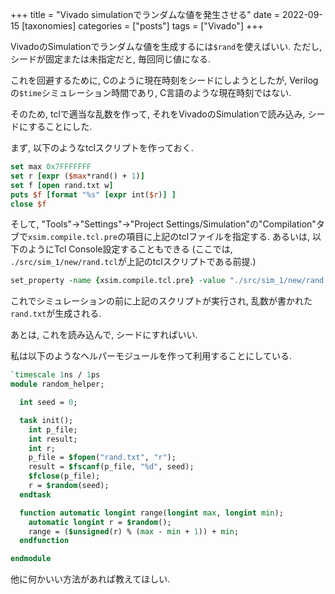 +++
title = "Vivado simulationでランダムな値を発生させる"
date = 2022-09-15
[taxonomies]
categories = ["posts"]
tags = ["Vivado"]
+++

VivadoのSimulationでランダムな値を生成するには`$rand`を使えばいい.
ただし, シードが固定または未指定だと, 毎回同じ値になる.

これを回避するために, Cのように現在時刻をシードにしようとしたが, Verilogの`$time`シミュレーション時間であり, C言語のような現在時刻ではない.

そのため, tclで適当な乱数を作って, それをVivadoのSimulationで読み込み, シードにすることにした.

まず, 以下のようなtclスクリプトを作っておく.
```tcl
set max 0x7FFFFFFF
set r [expr ($max*rand() + 1)]
set f [open rand.txt w]
puts $f [format "%s" [expr int($r)] ]
close $f
```

そして, "Tools"→"Settings"→"Project Settings/Simulation"の"Compilation"タブで`xsim.compile.tcl.pre`の項目に上記のtclファイルを指定する.
あるいは, 以下のようにTcl Console設定することもできる (ここでは, `./src/sim_1/new/rand.tcl`が上記のtclスクリプトである前提.)
```tcl
set_property -name {xsim.compile.tcl.pre} -value "./src/sim_1/new/rand.tcl" -objects [get_filesets sim_1]
```
これでシミュレーションの前に上記のスクリプトが実行され, 乱数が書かれた`rand.txt`が生成される.

あとは, これを読み込んで, シードにすればいい.

私は以下のようなヘルパーモジュールを作って利用することにしている.

```systemverilog
`timescale 1ns / 1ps
module random_helper;

  int seed = 0;

  task init();
    int p_file;
    int result;
    int r;
    p_file = $fopen("rand.txt", "r");
    result = $fscanf(p_file, "%d", seed);
    $fclose(p_file);
    r = $random(seed);
  endtask

  function automatic longint range(longint max, longint min);
    automatic longint r = $random();
    range = ($unsigned(r) % (max - min + 1)) + min;
  endfunction

endmodule
```

他に何かいい方法があれば教えてほしい.
